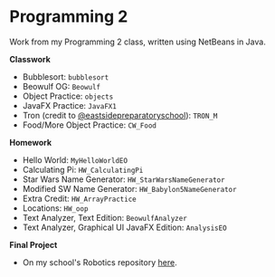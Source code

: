 # Programming 2
Work from my Programming 2 class, written using NetBeans in Java.  
  
**Classwork**
- Bubblesort: `bubblesort`
- Beowulf OG: `Beowulf`
- Object Practice: `objects`
- JavaFX Practice: `JavaFX1`
- Tron (credit to [@eastsidepreparatoryschool](https://github.com/EastsidePreparatorySchool/TRON)): `TRON_M`
- Food/More Object Practice: `CW_Food`

**Homework**
- Hello World: `MyHelloWorldEO`
- Calculating Pi: `HW_CalculatingPi`
- Star Wars Name Generator: `HW_StarWarsNameGenerator`
- Modified SW Name Generator: `HW_Babylon5NameGenerator`
- Extra Credit: `HW_ArrayPractice`
- Locations: `HW_oop`
- Text Analyzer, Text Edition: `BeowulfAnalyzer`
- Text Analyzer, Graphical UI JavaFX Edition: `AnalysisEO`

**Final Project**
- On my school's Robotics repository [here](https://github.com/EastsidePreparatorySchool/SkyStone/tree/eoreizy/programming2 "EastsidePreparatorySchool/Skystone at eoreizy/programming2").
